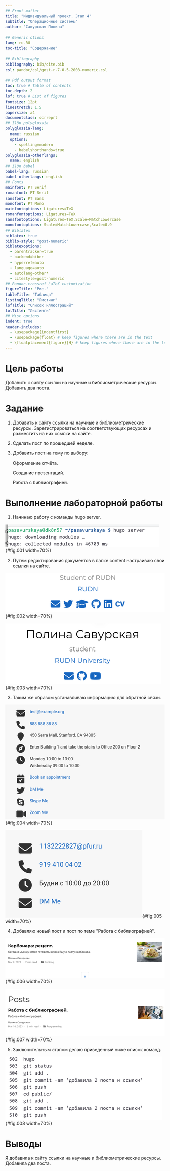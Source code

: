 ```yaml
---
## Front matter
title: "Индивидуальный проект. Этап 4"
subtitle: "Операционные системы"
author: "Савурская Полина"

## Generic otions
lang: ru-RU
toc-title: "Содержание"

## Bibliography
bibliography: bib/cite.bib
csl: pandoc/csl/gost-r-7-0-5-2008-numeric.csl

## Pdf output format
toc: true # Table of contents
toc-depth: 2
lof: true # List of figures
fontsize: 12pt
linestretch: 1.5
papersize: a4
documentclass: scrreprt
## I18n polyglossia
polyglossia-lang:
  name: russian
  options:
	- spelling=modern
	- babelshorthands=true
polyglossia-otherlangs:
  name: english
## I18n babel
babel-lang: russian
babel-otherlangs: english
## Fonts
mainfont: PT Serif
romanfont: PT Serif
sansfont: PT Sans
monofont: PT Mono
mainfontoptions: Ligatures=TeX
romanfontoptions: Ligatures=TeX
sansfontoptions: Ligatures=TeX,Scale=MatchLowercase
monofontoptions: Scale=MatchLowercase,Scale=0.9
## Biblatex
biblatex: true
biblio-style: "gost-numeric"
biblatexoptions:
  - parentracker=true
  - backend=biber
  - hyperref=auto
  - language=auto
  - autolang=other*
  - citestyle=gost-numeric
## Pandoc-crossref LaTeX customization
figureTitle: "Рис."
tableTitle: "Таблица"
listingTitle: "Листинг"
lofTitle: "Список иллюстраций"
lolTitle: "Листинги"
## Misc options
indent: true
header-includes:
  - \usepackage{indentfirst}
  - \usepackage{float} # keep figures where there are in the text
  - \floatplacement{figure}{H} # keep figures where there are in the text
---
```


# Цель работы

Добавить к сайту ссылки на научные и библиометрические ресурсы. Добавить два поста.


# Задание

1. Добавить к сайту ссылки на научные и библиометрические ресурсы. Зарегистрироваться на соответствующих ресурсах и разместить на них ссылки на сайте.

2. Сделать пост по прошедшей неделе.

3. Добавить пост на тему по выбору:

    Оформление отчёта.
    
    Создание презентаций.
    
    Работа с библиографией.
    
    
# Выполнение лабораторной работы

1. Начинаю работу с команды hugo server.

![команда hugo server](image/document.png){#fig:001 width=70%}

2. Путем редактирования документов в папке content настраиваю свои ссылки на сайте.

![было с ссылками](image/1.png){#fig:002 width=70%}

![стало с ссылками](image/2.png){#fig:003 width=70%}

3. Таким же образом устанавливаю информацию для обратной связи.

![было](image/3.png){#fig:004 width=70%}

![стало](image/4.png){#fig:005 width=70%}

4. Добавляю новый пост и пост по теме "Работа с библиографией". 

![новый пост 1](image/5.png){#fig:006 width=70%}

![новый пост 2](image/6.png){#fig:007 width=70%}

5. Заключительным этапом делаю приведенный ниже список команд.

![заключительные команды](image/7.png){#fig:008 width=70%}

# Выводы

Я добавила к сайту ссылки на научные и библиометрические ресурсы. Добавила два поста.
